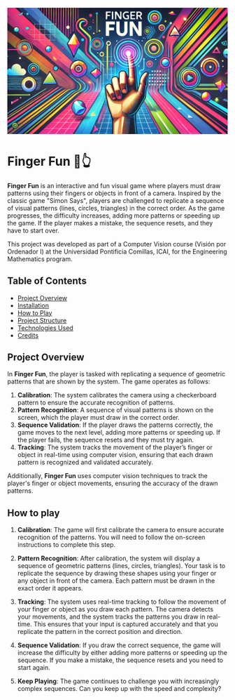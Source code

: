 ![Mi Banner](Banner_FF.png)
# Finger Fun 🤖👆

**Finger Fun** is an interactive and fun visual game where players must draw patterns using their fingers or objects in front of a camera. Inspired by the classic game "Simon Says", players are challenged to replicate a sequence of visual patterns (lines, circles, triangles) in the correct order. As the game progresses, the difficulty increases, adding more patterns or speeding up the game. If the player makes a mistake, the sequence resets, and they have to start over.

This project was developed as part of a Computer Vision course (Visión por Ordenador I) at the Universidad Pontificia Comillas, ICAI, for the Engineering Mathematics program.

## Table of Contents
- [Project Overview](#project-overview)
- [Installation](#installation)
- [How to Play](#how-to-play)
- [Project Structure](#project-structure)
- [Technologies Used](#technologies-used)
- [Credits](#credits)

## Project Overview

In **Finger Fun**, the player is tasked with replicating a sequence of geometric patterns that are shown by the system. The game operates as follows:
1. **Calibration**: The system calibrates the camera using a checkerboard pattern to ensure the accurate recognition of patterns.
2. **Pattern Recognition**: A sequence of visual patterns is shown on the screen, which the player must draw in the correct order.
3. **Sequence Validation**: If the player draws the patterns correctly, the game moves to the next level, adding more patterns or speeding up. If the player fails, the sequence resets and they must try again.
4. **Tracking**: The system tracks the movement of the player’s finger or object in real-time using computer vision, ensuring that each drawn pattern is recognized and validated accurately.

Additionally, **Finger Fun** uses computer vision techniques to track the player's finger or object movements, ensuring the accuracy of the drawn patterns.

## How to play

1. **Calibration**: The game will first calibrate the camera to ensure accurate recognition of the patterns. You will need to follow the on-screen instructions to complete this step.

2. **Pattern Recognition**: After calibration, the system will display a sequence of geometric patterns (lines, circles, triangles). Your task is to replicate the sequence by drawing these shapes using your finger or any object in front of the camera. Each pattern must be drawn in the exact order it appears.

3. **Tracking**: The system uses real-time tracking to follow the movement of your finger or object as you draw each pattern. The camera detects your movements, and the system tracks the patterns you draw in real-time. This ensures that your input is captured accurately and that you replicate the pattern in the correct position and direction.

4. **Sequence Validation**: If you draw the correct sequence, the game will increase the difficulty by either adding more patterns or speeding up the sequence. If you make a mistake, the sequence resets and you need to start again.

5. **Keep Playing**: The game continues to challenge you with increasingly complex sequences. Can you keep up with the speed and complexity?
